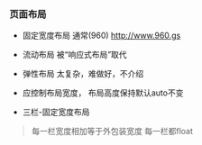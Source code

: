 ### 页面布局
- 固定宽度布局 通常(960)  http://www.960.gs
- 流动布局 被“响应式布局”取代
- 弹性布局 太复杂，难做好，不介绍

- 应控制布局宽度， 布局高度保持默认auto不变

- 三栏-固定宽度布局
> 每一栏宽度相加等于外包装宽度
> 每一栏都float